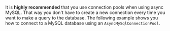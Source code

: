 It is **highly recommended** that you use connection pools when using async MySQL. That way you don't have to create a new connection every time you want to make a query to the database. The following example shows you how to connect to a MySQL database using an `AsyncMySqlConnectionPool`.
